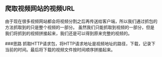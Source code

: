 ## 爬取视频网站的视频URL
由于现在很多视频网站都会将视频分割之后再传送给客户端，所以我们通过抓包的方法抓取到的只是整个视频的一部分。
虽然我们只能抓取到视频的一部分，但是我们将抓到的视频拼接起来，我们还是可以得到原来完整的视频的。

###思路
抓取HTTP请求包，将HTTP请求地址是视频地址的路径，下载，记录下当前的时间。最后将下载的视频文件按时间顺序拼接起来。

